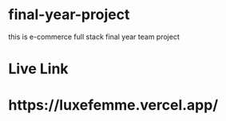 # final-year-project     
this is e-commerce full stack final year   team  project   
<h1>Live Link</h1>  
<h1>https://luxefemme.vercel.app/</h1>   
  

